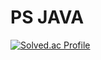 # PS JAVA

[![Solved.ac Profile](http://mazassumnida.wtf/api/v2/generate_badge?boj=thswlals219)](https://solved.ac/thswlals219/)
